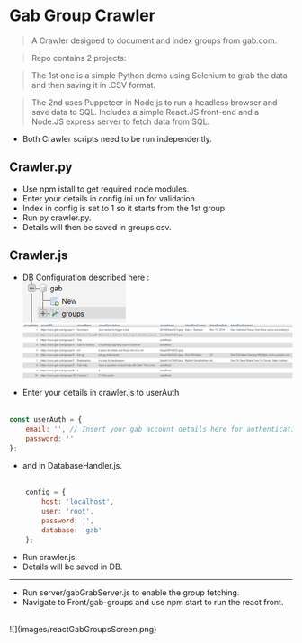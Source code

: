 
# Gab Group Crawler

> A Crawler designed to document and index groups from gab.com.

> Repo contains 2 projects: 

> The 1st one is a simple Python demo using Selenium to grab the data and then saving it in .CSV format.

> The 2nd uses Puppeteer in Node.js to run a headless browser and save data to SQL. Includes a simple React.JS front-end and a Node.JS express server to fetch data from SQL.

- Both Crawler scripts need to be run independently.



## Crawler.py

- Use npm istall to get required node modules.
- Enter your details in config.ini.un for validation.
- Index in config is set to 1 so it starts from the 1st group.
- Run py crawler.py.
- Details will then be saved in groups.csv.

## Crawler.js

- DB Configuration described here : </br>
![](images/gabDB.png)</br>
![](images/dbGroups.png)</br>


- Enter your details in crawler.js to userAuth
```javascript

const userAuth = {
	email: '', // Insert your gab account details here for authentication
	password: ''
};
```

- and in DatabaseHandler.js.

```javascript

	config = {
		host: 'localhost',
		user: 'root',
		password: '',
		database: 'gab'
	};
```


- Run crawler.js.
- Details will be saved in DB.

---

- Run server/gabGrabServer.js to enable the group fetching.
- Navigate to Front/gab-groups and use npm start to run the react front.
</br>
![](images/reactGabGroupsScreen.png)</br>
